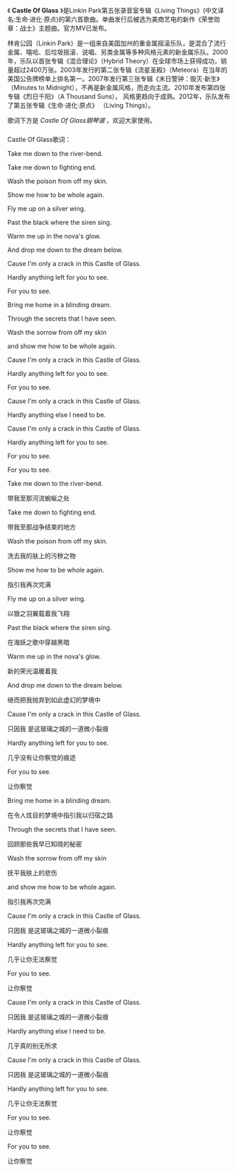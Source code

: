 

《 **Castle Of Glass** 》是Linkin Park第五张录音室专辑《Living
Things》(中文译名:生命·进化·原点)的第六首歌曲。单曲发行后被选为美商艺电的新作《荣誉勋章：战士》主题曲。官方MV已发布。

  

林肯公园（Linkin
Park）是一组来自美国加州的重金属摇滚乐队，是混合了流行金属、嘻哈、后垃圾摇滚、说唱、另类金属等多种风格元素的新金属乐队。2000年，乐队以首张专辑《混合理论》（Hybrid
Theory）在全球市场上获得成功，销量超过2400万张。2003年发行的第二张专辑《流星圣殿》（Meteora）在当年的美国公告牌榜单上排名第一。2007年发行第三张专辑《末日警钟：毁灭·新生》（Minutes
to Midnight），不再是新金属风格，而走向主流。2010年发布第四张专辑《烈日千阳》（A Thousand Suns），
风格更趋向于成熟。2012年，乐队发布了第五张专辑《生命·进化·原点》 （Living Things）。

  

歌词下方是 _Castle Of Glass钢琴谱_ ，欢迎大家使用。

###  
Castle Of Glass歌词：

  

Take me down to the river-bend.

Take me down to fighting end.

Wash the poison from off my skin.

Show me how to be whole again.

Fly me up on a silver wing.

Past the black where the siren sing.

Warm me up in the nova's glow.

And drop me down to the dream below.

Cause I'm only a crack in this Castle of Glass.

Hardly anything left for you to see.

For you to see.

Bring me home in a blinding dream.

Through the secrets that I have seen.

Wash the sorrow from off my skin

and show me how to be whole again.

Cause I'm only a crack in this Castle of Glass.

Hardly anything left for you to see.

For you to see.

Cause I'm only a crack in this Castle of Glass.

Hardly anything else I need to be.

Cause I'm only a crack in this Castle of Glass.

Hardly anything left for you to see.

For you to see.

For you to see.

  
  
  

Take me down to the river-bend.

带我至那河流蜿蜒之处

Take me down to fighting end.

带我至那战争结束的地方

Wash the poison from off my skin.

洗去我的肤上的污秽之物

Show me how to be whole again.

指引我再次完满

Fly me up on a silver wing.

以银之羽翼载着我飞翔

Past the black where the siren sing.

在海妖之歌中穿越黑暗

Warm me up in the nova's glow.

新的荣光温暖着我

And drop me down to the dream below.

继而把我抛弃到如此虚幻的梦境中

Cause I'm only a crack in this Castle of Glass.

只因我 是这玻璃之城的一道微小裂痕

Hardly anything left for you to see.

几乎没有让你察觉的痕迹

For you to see.

让你察觉

Bring me home in a blinding dream.

在令人炫目的梦境中指引我以归宿之路

Through the secrets that I have seen.

回顾那些我早已知晓的秘密

Wash the sorrow from off my skin

抚平我肤上的悲伤

and show me how to be whole again.

指引我再次完满

Cause I'm only a crack in this Castle of Glass.

只因我 是这玻璃之城的一道微小裂痕

Hardly anything left for you to see.

几乎让你无法察觉

For you to see.

让你察觉

Cause I'm only a crack in this Castle of Glass.

只因我 是这玻璃之城的一道微小裂痕

Hardly anything else I need to be.

几乎真的别无所求

Cause I'm only a crack in this Castle of Glass.

只因我 是这玻璃之城的一道微小裂痕

Hardly anything left for you to see.

几乎让你无法察觉

For you to see.

让你察觉

For you to see.

让你察觉


